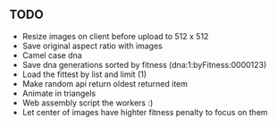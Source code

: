 
## TODO

- Resize images on client before upload to 512 x 512
- Save original aspect ratio with images
- Camel case dna
- Save dna generations sorted by fitness (dna:1:byFitness:0000123)
- Load the fittest by list and limit (1)
- Make random api return oldest returned item
- Animate in triangels
- Web assembly script the workers :)
- Let center of images have highter fitness penalty to focus on them